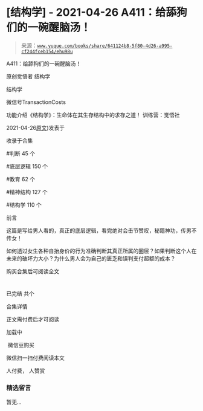 # [结构学] - 2021-04-26 A411：给舔狗们的一碗醒脑汤！

> 来源：[`www.yuque.com/books/share/641124b8-5f80-4d26-a995-cf244fceb154/ehu98u`](https://www.yuque.com/books/share/641124b8-5f80-4d26-a995-cf244fceb154/ehu98u)



A411：给舔狗们的一碗醒脑汤！ 

原创觉悟者 结构学 

结构学 

微信号TransactionCosts 

功能介绍《结构学》：生命体在其生存结构中的求存之道！ 训练营：觉悟社 

2021-04-26[原文](https://mp.weixin.qq.com/s?__biz=MzIzMDYwOTM0Mg==&mid=2247485578&idx=1&sn=4c1d6ceb83cfe3026bd4ea0a647ee09b&chksm=e8b1905bdfc6194dd390ab83adb8b4b84d90d56c9dcc172ef89e818cc81d5f8ae29e0e19364b#rd))发表于 

收录于合集 

#判断 45 个 

#底层逻辑 150 个 

#教育 62 个 

#精神结构 127 个 

#结构学 110 个 

前言 

这篇是写给男人看的，真正的底层逻辑，看完绝对会击节赞叹，秘籍神功，传男不传女！ 

如何透过女生各种自抬身价的行为准确判断其真正所属的圈层？如果判断这个人在未来的破坏力大小？为什么男人会为自己的匮乏和误判支付超额的成本？ 

购买合集后可阅读全文 

# 

已完结 共个 

合集详情 

正文需付费后才可阅读 

加载中 

 微信豆购买 

微信扫一扫付费阅读本文 

人付费， 人赞赏 

### 精选留言 

暂无...